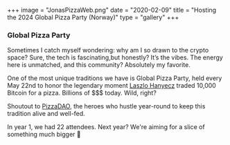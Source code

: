 +++
image = "JonasPizzaWeb.png"
date = "2020-02-09"
title = "Hosting the 2024 Global Pizza Party (Norway)"
type = "gallery"
+++

### Global Pizza Party 

Sometimes I catch myself wondering: why am I so drawn to the crypto space? Sure, the tech is fascinating,but honestly? It’s the vibes. The energy here is unmatched, and this community? Absolutely my favorite.  

One of the most unique traditions we have is Global Pizza Party, held every May 22nd to honor the legendary moment [Laszlo Hanyecz](https://www.coindesk.com/markets/2020/05/22/10-years-after-laszlo-hanyecz-bought-pizza-with-10k-bitcoin-he-has-no-regrets/) traded 10,000 Bitcoin for a pizza. Billions of $$$ today. Wild, right? 

Shoutout to [PizzaDAO](https://www.globalpizzaparty.xyz/), the heroes who hustle year-round to keep this tradition alive and well-fed.

In year 1, we had 22 attendees. Next year? We're aiming for a slice of something much bigger 🍕